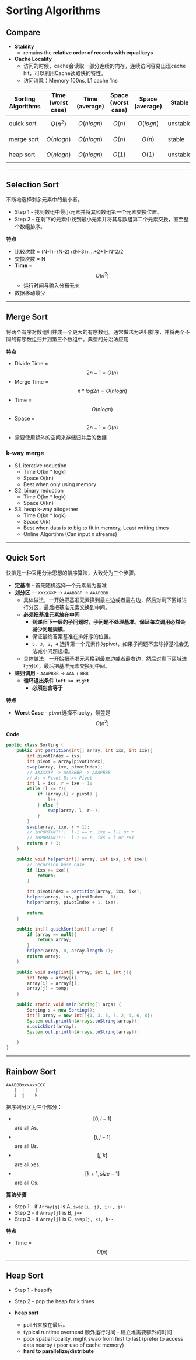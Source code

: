 <extoc></extoc>

# Sorting Algorithms

## Compare

- **Stablity**
    - remains the **relative order of records with equal keys**
- **Cache Locality**
    - 访问的时候，cache会读取一部分连续的内存，连续访问容易出现cache hit，可以利用Cache读取快的特性。
    - 访问消耗：Memory 100ns, L1 cache 1ns

Sorting Algorithms | Time (worst case) | Time (average) | Space (worst case) | Space (average)| Stable | Locality
----|----|----|----|----|----|----
quick sort | $$O(n^2)$$   | $$O(nlogn)$$ | $$O(n)$$ | $$O(logn)$$ | unstable | good
merge sort | $$O(nlogn)$$ | $$O(nlogn)$$ | $$O(n)$$ | $$O(n)$$    | stable   | unknown
heap sort  | $$O(nlogn)$$ | $$O(nlogn)$$ | $$O(1)$$ | $$O(1)$$    | unstable | bad

-----
## Selection Sort

不断地选择剩余元素中的最小者。

- Step 1 - 找到数组中最小元素并将其和数组第一个元素交换位置。
- Step 2 - 在剩下的元素中找到最小元素并将其与数组第二个元素交换，直至整个数组排序。

__特点__

- 比较次数 = (N-1)+(N-2)+(N-3)+...+2+1~N^2/2
- 交换次数 = N
- **Time** = $$O(n^2)$$
    - 运行时间与输入分布无关
- 数据移动最少

-----
## Merge Sort

将两个有序对数组归并成一个更大的有序数组。通常做法为递归排序，并将两个不同的有序数组归并到第三个数组中。典型的分治法应用

__特点__

- Divide Time = $$2n-1 = O(n)$$
- Merge Time = $$n * log2n = O(nlogn)$$
- Time = $$O(nlogn)$$
- Space = $$2n-1 = O(n)$$
- 需要使用额外的空间来存储归并后的数据

### k-way merge

- S1. iterative reduction
    - Time O(kn * logk)
    - Space O(kn)
    - Best when only using memory
- S2. binary reduction
    - Time O(kn * logk)
    - Space O(kn)
- S3. heap k-way altogether
    - Time O(kn * logk)
    - Space O(k)
    - Best when data is to big to fit in memory, Least writing times
    - Online Algortihm (Can input n streams)

-----
## Quick Sort

快排是一种采用分治思想的排序算法，大致分为三个步骤。

- **定基准** - 首先随机选择一个元素最为基准
- **划分区** — `XXXXXXP` -> `AAABBBP` -> `AAAPBBB`
    - 具体做法，一开始把基准元素换到最左边或者最右边，然后对剩下区域进行分区，最后把基准元素交换到中间。
    - **必须把基准元素放在中间**
        - **到递归下一层的子问题时，子问题不处理基准。保证每次调用必然会减少问题规模**。
        - 保证最终答案基准在排好序的位置。
        - `5, 3, 2, 4` 选择第一个元素作为pivot，如果子问题不去除掉基准会无法减小问题规模。
    - 具体做法，一开始把基准元素换到最左边或者最右边，然后对剩下区域进行分区，最后把基准元素交换到中间。
- **递归调用** - `AAAPBBB` -> `AAA` + `BBB`
    - **循环退出条件 `left >= right`**
        - **必须包含等于**

__特点__

- **Worst Case** - `pivot`选择不lucky，最差是$$O(n^2)$$

__Code__

```java
public class Sorting {
    public int partition(int[] array, int ixs, int ixe){
        int pivotIndex = ixs;
        int pivot = array[pivotIndex];
        swap(array, ixe, pivotIndex);
        // XXXXXXP -> AAABBBP -> AAAPBBB
        // A: < Pivot B: >= Pivot
        int l = ixs, r = ixe - 1;
        while (l <= r){
            if (array[l] < pivot) {
                l++;
            } else {
                swap(array, l, r--);
            }
        }
        swap(array, ixe, r + 1);
        // IMPORTANT!!!  l-1 == r, ixe = l-1 or r
        // IMPORTANT!!!  l-1 == r, ixs = l or r+1
        return r + 1;
    }

    public void helper(int[] array, int ixs, int ixe){
        // recursion base case
        if (ixs >= ixe){
            return;
        }

        int pivotIndex = partition(array, ixs, ixe);
        helper(array, ixs, pivotIndex - 1);
        helper(array, pivotIndex + 1, ixe);

        return;
    }

    public int[] quickSort(int[] array) {
        if (array == null){
            return array;
        }
        helper(array, 0, array.length-1);
        return array;
    }

    public void swap(int[] array, int i, int j){
        int temp = array[i];
        array[i] = array[j];
        array[j] = temp;
    }

    public static void main(String[] args) {
        Sorting s = new Sorting();
        int[] array = new int[]{1, 3, 5, 7, 2, 4, 6, 8};
        System.out.println(Arrays.toString(array));
        s.quickSort(array);
        System.out.println(Arrays.toString(array));

    }
}

```

-----
## Rainbow Sort

```
AAABBBxxxxxxCCC
   |  |    |   
   i  j    k
```
把序列分区为三个部分：

- $$[0, i-1]$$ are all As.
- $$[i, j-1]$$ are all Bs.
- $$[j, k]$$ are all xes.
- $$[k+1, size-1]$$ are all Cs.

__算法步骤__

- Step 1 - if `Array[j]` is A, `swap(i, j), i++, j++`
- Step 2 - if `Array[j]` is B, `j++`
- Step 3 - if `Array[j]` is C, `swap(j, k), k--`

__特点__

- Time = $$O(n)$$


-----
## Heap Sort

- Step 1 - heapify
- Step 2 - pop the heap for k times

- **heap sort**
    - poll出来放在最后。
    - typical runtime overhead 额外运行时间 - 建立堆需要额外的时间
    - poor spatial locality, might swao from first to last (prefer to access data nearby / poor use of cache memory)
    - **hard to parallelize/distribute**
